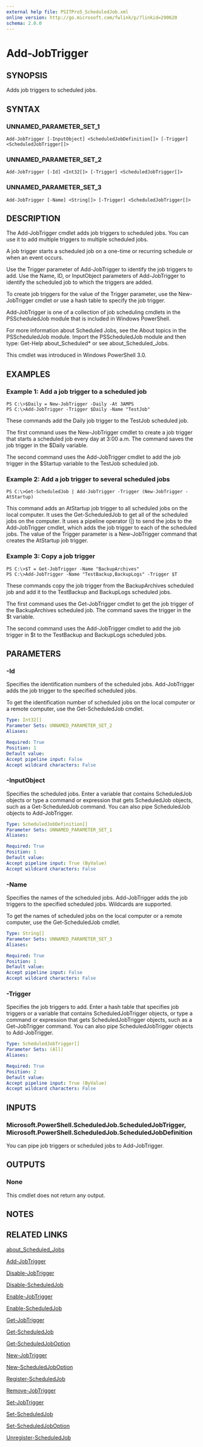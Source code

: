 ```yaml
---
external help file: PSITPro5_ScheduledJob.xml
online version: http://go.microsoft.com/fwlink/p/?linkid=290620
schema: 2.0.0
---
```


# Add-JobTrigger
## SYNOPSIS
Adds job triggers to scheduled jobs.

## SYNTAX

### UNNAMED_PARAMETER_SET_1
```
Add-JobTrigger [-InputObject] <ScheduledJobDefinition[]> [-Trigger] <ScheduledJobTrigger[]>
```

### UNNAMED_PARAMETER_SET_2
```
Add-JobTrigger [-Id] <Int32[]> [-Trigger] <ScheduledJobTrigger[]>
```

### UNNAMED_PARAMETER_SET_3
```
Add-JobTrigger [-Name] <String[]> [-Trigger] <ScheduledJobTrigger[]>
```

## DESCRIPTION
The Add-JobTrigger cmdlet adds job triggers to scheduled jobs.
You can use it to add multiple triggers to multiple scheduled jobs.

A job trigger starts a scheduled job on a one-time or recurring schedule or when an event occurs.

Use the Trigger parameter of Add-JobTrigger to identify the job triggers to add.
Use the Name, ID, or InputObject parameters of Add-JobTrigger to identify the scheduled job to which the triggers are added.

To create job triggers for the value of the Trigger parameter, use the New-JobTrigger cmdlet or use a hash table to specify the job trigger.

Add-JobTrigger is one of a collection of job scheduling cmdlets in the PSScheduledJob module that is included in Windows PowerShell.

For more information about Scheduled Jobs, see the About topics in the PSScheduledJob module.
Import the PSScheduledJob module and then type: Get-Help about_Scheduled* or see about_Scheduled_Jobs.

This cmdlet was introduced in Windows PowerShell 3.0.

## EXAMPLES

### Example 1: Add a job trigger to a scheduled job
```
PS C:\>$Daily = New-JobTrigger -Daily -At 3AMPS 
PS C:\>Add-JobTrigger -Trigger $Daily -Name "TestJob"
```

These commands add the Daily job trigger to the TestJob scheduled job.

The first command uses the New-JobTrigger cmdlet to create a job trigger that starts a scheduled job every day at 3:00 a.m.
The command saves the job trigger in the $Daily variable.

The second command uses the Add-JobTrigger cmdlet to add the job trigger in the $Startup variable to the TestJob scheduled job.

### Example 2: Add a job trigger to several scheduled jobs
```
PS C:\>Get-ScheduledJob | Add-JobTrigger -Trigger (New-JobTrigger -AtStartup)
```

This command adds an AtStartup job trigger to all scheduled jobs on the local computer.
It uses the Get-ScheduledJob to get all of the scheduled jobs on the computer.
It uses a pipeline operator (|) to send the jobs to the Add-JobTrigger cmdlet, which adds the job trigger to each of the scheduled jobs.
The value of the Trigger parameter is a New-JobTrigger command that creates the AtStartup job trigger.

### Example 3: Copy a job trigger
```
PS C:\>$T = Get-JobTrigger -Name "BackupArchives"
PS C:\>Add-JobTrigger -Name "TestBackup,BackupLogs" -Trigger $T
```

These commands copy the job trigger from the BackupArchives scheduled job and add it to the TestBackup and BackupLogs scheduled jobs.

The first command uses the Get-JobTrigger cmdlet to get the job trigger of the BackupArchives scheduled job.
The command saves the trigger in the $t variable.

The second command uses the Add-JobTrigger cmdlet to add the job trigger in $t to the TestBackup and BackupLogs scheduled jobs.

## PARAMETERS

### -Id
Specifies the identification numbers of the scheduled jobs.
Add-JobTrigger adds the job trigger to the specified scheduled jobs.

To get the identification number of scheduled jobs on the local computer or a remote computer, use the Get-ScheduledJob cmdlet.

```yaml
Type: Int32[]
Parameter Sets: UNNAMED_PARAMETER_SET_2
Aliases: 

Required: True
Position: 1
Default value: 
Accept pipeline input: False
Accept wildcard characters: False
```

### -InputObject
Specifies the scheduled jobs.
Enter a variable that contains ScheduledJob objects or type a command or expression that gets ScheduledJob objects, such as a Get-ScheduledJob command.
You can also pipe ScheduledJob objects to Add-JobTrigger.

```yaml
Type: ScheduledJobDefinition[]
Parameter Sets: UNNAMED_PARAMETER_SET_1
Aliases: 

Required: True
Position: 1
Default value: 
Accept pipeline input: True (ByValue)
Accept wildcard characters: False
```

### -Name
Specifies the names of the scheduled jobs.
Add-JobTrigger adds the job triggers to the specified scheduled jobs.
Wildcards are supported.

To get the names of scheduled jobs on the local computer or a remote computer, use the Get-ScheduledJob cmdlet.

```yaml
Type: String[]
Parameter Sets: UNNAMED_PARAMETER_SET_3
Aliases: 

Required: True
Position: 1
Default value: 
Accept pipeline input: False
Accept wildcard characters: False
```

### -Trigger
Specifies the job triggers to add.
Enter a hash table that specifies job triggers or a variable that contains ScheduledJobTrigger objects, or type a command or expression that gets ScheduledJobTrigger objects, such as a Get-JobTrigger command.
You can also pipe ScheduledJobTrigger objects to Add-JobTrigger.

```yaml
Type: ScheduledJobTrigger[]
Parameter Sets: (All)
Aliases: 

Required: True
Position: 2
Default value: 
Accept pipeline input: True (ByValue)
Accept wildcard characters: False
```

## INPUTS

### Microsoft.PowerShell.ScheduledJob.ScheduledJobTrigger, Microsoft.PowerShell.ScheduledJob.ScheduledJobDefinition
You can pipe job triggers or scheduled jobs to Add-JobTrigger.

## OUTPUTS

### None
This cmdlet does not return any output.

## NOTES

## RELATED LINKS

[about_Scheduled_Jobs](3b546629-703c-4939-b44f-52dd567bce92)

[Add-JobTrigger](d0ab1b5d-ca22-4518-a3dc-88ffb4578b62)

[Disable-JobTrigger](6387c972-06c8-4f7c-a1fe-35e0ed03b3cb)

[Disable-ScheduledJob](0f633d57-fe67-4fb8-b6f1-875395c76042)

[Enable-JobTrigger](a76ca67d-298b-4674-be43-af3f781eb570)

[Enable-ScheduledJob](e61a922e-b575-4b19-b29c-2b2b6f58ebcf)

[Get-JobTrigger](60c56495-7aa1-49fd-835a-09dfad27bdf8)

[Get-ScheduledJob](ff366cbf-5e3b-49fb-b987-d1a8d9822172)

[Get-ScheduledJobOption](00b922bf-0816-4817-bd07-0534538e5d68)

[New-JobTrigger](605eb27a-e8ff-4167-b94c-988b2b893696)

[New-ScheduledJobOption](a3262ad6-5b68-452e-80da-f53173bfa89f)

[Register-ScheduledJob](47e8f0de-6a42-447b-a024-9a20da5a852f)

[Remove-JobTrigger](46cc6c3a-d929-40d7-bf3f-0eb38d203879)

[Set-JobTrigger](d79c9eef-5446-40c2-a29c-28c13dffcd7c)

[Set-ScheduledJob](f759d9ff-6807-45d5-af98-7e56efd9615c)

[Set-ScheduledJobOption](5fe666db-ceed-4261-89ec-376dd01712f9)

[Unregister-ScheduledJob](a76ff3d0-1496-46a8-885a-b54552eda897)

